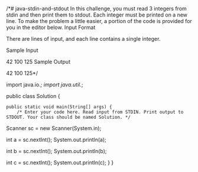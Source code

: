 /*# java-stdin-and-stdout
In this challenge, you must read 3 integers from stdin and then print them to stdout. Each integer must be printed on a new line. To make the problem a little easier, a portion of the code is provided for you in the editor below.
Input Format

There are  lines of input, and each line contains a single integer.

Sample Input

42
100
125
Sample Output

42
100
125*/

import java.io.*;
import java.util.*;

public class Solution {

    public static void main(String[] args) {
        /* Enter your code here. Read input from STDIN. Print output to STDOUT. Your class should be named Solution. */
  Scanner sc = new Scanner(System.in);
  
  int a = sc.nextInt();
  System.out.println(a);
  
  int b = sc.nextInt();
  System.out.println(b);
  
  int c = sc.nextInt();
  System.out.println(c);
    }
}
